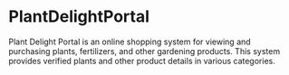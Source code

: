 # PlantDelightPortal
Plant Delight Portal is an online shopping system for viewing and purchasing plants, fertilizers, and other gardening products. This system provides verified plants and other product details in various categories.
